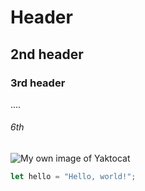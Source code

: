 # Header
## 2nd header
### 3rd header
....
###### 6th

![My own image of Yaktocat](https://octodex.github.com/images/yaktocat.png)

```javascript
let hello = "Hello, world!";
```
